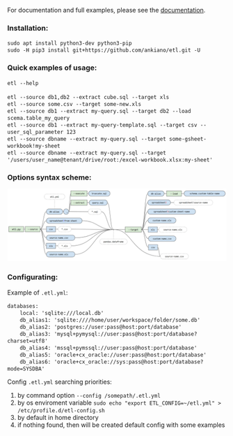 For documentation and full examples, please see the [documentation](https://etltool.readthedocs.io/en/latest/#).

### Installation:
    sudo apt install python3-dev python3-pip
    sudo -H pip3 install git+https://github.com/ankiano/etl.git -U

### Quick examples of usage:

    etl --help

    etl --source db1,db2 --extract cube.sql --target xls
    etl --source some.csv --target some-new.xls
    etl --source db1 --extract my-query.sql --target db2 --load scema.table_my_query
    etl --source db1 --extract my-query-template.sql --target csv --user_sql_parameter 123
    etl --source dbname --extract my-query.sql --target some-gsheet-workbook!my-sheet
    etl --source dbname --extract my-query.sql --target '/users/user_name@tenant/drive/root:/excel-workbook.xlsx:my-sheet'


### Options syntax scheme:
![img_alt](docs/source/_static/options-scheme.jpg)

### Configurating:

Example of `.etl.yml`:

    databases:
        local: 'sqlite:///local.db'
        db_alias1: 'sqlite:////home/user/workspace/folder/some.db'
        db_alias2: 'postgres://user:pass@host:port/database'
        db_alias3: 'mysql+pymysql://user:pass@host:port/database?charset=utf8'
        db_alias4: 'mssql+pymssql://user:pass@host:port/database'
        db_alias5: 'oracle+cx_oracle://user:pass@host:port/database'
        db_alias6: 'oracle+cx_oracle://sys:pass@host:port/database?mode=SYSDBA'

Config `.etl.yml` searching priorities:

1. by command option `--config /somepath/.etl.yml`
2. by os enviroment variable ```sudo echo "export ETL_CONFIG=~/etl.yml" > /etc/profile.d/etl-config.sh```
3. by default in home directory
4. if nothing found, then will be created default config with some examples
